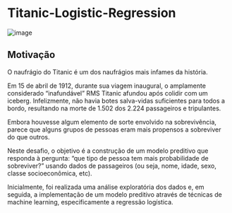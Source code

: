 # Titanic-Logistic-Regression

![image](https://user-images.githubusercontent.com/69591172/187769362-b5616de1-de61-4827-aaca-a15c0e263e2f.png)

## Motivação

O naufrágio do Titanic é um dos naufrágios mais infames da história.

Em 15 de abril de 1912, durante sua viagem inaugural, o amplamente considerado “inafundável” RMS Titanic afundou após colidir com um iceberg. Infelizmente, não havia botes salva-vidas suficientes para todos a bordo, resultando na morte de 1.502 dos 2.224 passageiros e tripulantes.

Embora houvesse algum elemento de sorte envolvido na sobrevivência, parece que alguns grupos de pessoas eram mais propensos a sobreviver do que outros.

Neste desafio, o objetivo é a construção de um modelo preditivo que responda à pergunta: “que tipo de pessoa tem mais probabilidade de sobreviver?” usando dados de passageiros (ou seja, nome, idade, sexo, classe socioeconômica, etc).

Inicialmente, foi realizada uma análise exploratória dos dados e, em seguida, a implementação de um modelo preditivo através de técnicas de machine learning, especificamente a regressão logística.
